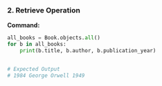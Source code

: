 
### 2. Retrieve Operation

**Command:**
```python
all_books = Book.objects.all()
for b in all_books:
    print(b.title, b.author, b.publication_year)


# Expected Output
# 1984 George Orwell 1949

